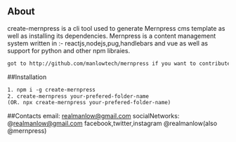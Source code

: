 ## About
create-mernpress is a cli tool used to generate Mernpress cms template as well as installing its dependencies.
Mernpress is a content management system written in :- reactjs,nodejs,pug,handlebars and vue as well as support for python and other npm libraies.
```html
got to http://github.com/manlowtech/mernpress if you want to contribute to the project.
```

##Installation
```html
1. npm i -g create-mernpress
2. create-mernpress your-prefered-folder-name
(OR. npx create-mernpress your-prefered-folder-name)
```
##Contacts 
email: realmanlow@gmail.com
socialNetworks: @realmanlow@gmail.com
facebook,twitter,instagram @realmanlow(also @mernpress)
